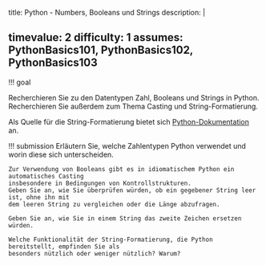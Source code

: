 title: Python - Numbers, Booleans und Strings 
description: |
  
timevalue: 2
difficulty: 1
assumes: PythonBasics101, PythonBasics102, PythonBasics103
---
!!! goal
    

Recherchieren Sie zu den Datentypen Zahl, Booleans und Strings in Python.
Recherchieren Sie außerdem zum Thema Casting und String-Formatierung.

Als Quelle für die String-Formatierung bietet sich [Python-Dokumentation](https://docs.python.org/3.8/tutorial/inputoutput.html#input-and-output) an.

!!! submission
    Erläutern Sie, welche Zahlentypen Python verwendet und worin diese sich unterscheiden.

    Zur Verwendung von Booleans gibt es in idiomatischem Python ein automatisches Casting
    insbesondere in Bedingungen von Kontrollstrukturen.
    Geben Sie an, wie Sie überprüfen würden, ob ein gegebener String leer ist, ohne ihn mit
    dem leeren String zu vergleichen oder die Länge abzufragen.

    Geben Sie an, wie Sie in einem String das zweite Zeichen ersetzen würden.

    Welche Funktionalität der String-Formatierung, die Python bereitstellt, empfinden Sie als
    besonders nützlich oder weniger nützlich? Warum?
